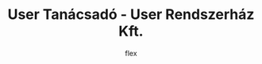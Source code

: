 ---
layout:   post
title:    User Tanácsadó - User Rendszerház Kft.
author:   flex
category: 2004...2014 (USER)
tags:     [about]
comments: false

headerSIZE:      0px
---